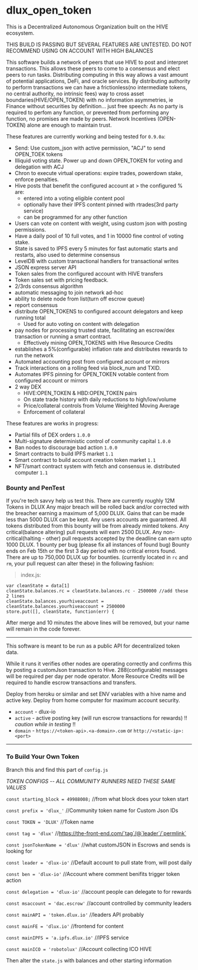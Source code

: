 # dlux_open_token

This is a Decentralized Autonomous Organization built on the HIVE ecosystem.

THIS BUILD IS PASSING BUT SEVERAL FEATURES ARE UNTESTED. DO NOT RECOMMEND USING ON ACCOUNT WITH HIGH BALANCES

This software builds a network of peers that use HIVE to post and interpret transactions. This allows these peers to come to a consensus and elect peers to run tasks. Distributing computing in this way allows a vast amount of potential applications, DeFi, and oracle services. By distributing authority to perform transactions we can have a frictionless(no intermediate tokens, no central authority, no intrinsic fees) way to cross asset boundaries(HIVE/OPEN_TOKEN) with no information asymmetries, ie Finance without securities by definition... just free speech: As no party is required to perfom any function, or prevented from performing any function, no promises are made by peers. Network Incentives (OPEN-TOKEN) alone are enough to maintain trust.

These features are currently working and being tested for `0.9.0a`:

* Send: Use custom_json with active permission, "ACJ" to send OPEN_TOEK tokens
* Illiquid voting state. Power up and down OPEN_TOKEN for voting and delegation with ACJ
* Chron to execute virtual operations: expire trades, powerdown stake, enforce penalties.
* Hive posts that benefit the configured account at > the configured % are: 
   * entered into a voting eligible content pool
   * optionally have their IPFS content pinned with rtrades(3rd party service)
   * can be programmed for any other function
* Users can vote on content with weight, using custom json with posting permissions.
* Have a daily pool of 10 full votes, and 1 in 10000 fine control of voting stake.
* State is saved to IPFS every 5 minutes for fast automatic starts and restarts, also used to determine consensus
* LevelDB with custom transactional handlers for transactional writes
* JSON express server API
* Token sales from the configured account with HIVE transfers
* Token sales set with pricing feedback.
* 2/3rds consensus algorithm
* automatic messaging to join network ad-hoc
* ability to delete node from list(turn off escrow queue)
* report consensus
* distribute OPEN_TOKENS to configured account delegators and keep running total
   * Used for auto voting on content with delegation
* pay nodes for processing trusted state, facilitating an escrow/dex transaction or running a smart contract.
   * Effectively mining OPEN_TOKENS with Hive Resource Credits
* establishes a 5%(configurable) inflation rate and distributes rewards to run the network
* Automated accounting post from configured account or mirrors
* Track interactions on a rolling feed via block_num and TXID.
* Automates IPFS pinning for OPEN_TOKEN votable content from configured account or mirrors
* 2 way DEX
  * HIVE:OPEN_TOKEN & HBD:OPEN_TOKEN pairs
  * On state trade history with daily reductions to high/low/volume
  * Price/collateral controls from Volume Weighted Moving Average
  * Enforcement of collateral

These features are works in progress:
* Partial fills of DEX orders `1.0.0`
* Multi-signature deterministic control of community capital `1.0.0`
* Ban nodes to discourage bad action `1.0.0`
* Smart contracts to build IPFS market `1.1`
* Smart contract to build account creation token market `1.1`
* NFT/smart contract system with fetch and consensus ie. distributed computer `1.1`

### Bounty and PenTest
If you're tech savvy help us test this. 
There are currently roughly 12M Tokens in DLUX
Any major breach will be rolled back and/or corrected with the breacher earning a maximum of 5,000 DLUX. 
Gains that can be made less than 5000 DLUX can be kept.
Any users accounts are guaranteed. 
All tokens distributed from this bounty will be from already minted tokens.
Any critical(balance altering) pull requests will earn 2500 DLUX.
Any non-critical(halting - other) pull requests accepted by the deadline can earn upto 1000 DLUX.
1 bounty per bug (please fix all instances of found bug)
Bounty ends on Feb 15th or the first 3 day period with no critical errors found.
There are up to 750,000 DLUX up for bounties. (currently located in `rc` and `rm`, your pull request can alter these) in the following fashion:

>index.js:
```
var cleanState = data[1]
cleanState.balances.rc = cleanState.balances.rc - 2500000 //add these 2 lines
cleanState.balances.yourhiveaccount = cleanState.balances.yourhiveaccount + 2500000
store.put([], cleanState, function(err) {
```
After merge and 10 minutes the above lines will be removed, but your name will remain in the code forever.

***

This software is meant to be run as a public API for decentralized token data.

While it runs it verifies other nodes are operating correctly and confirms this by posting a customJson transaction to Hive. 288(configurable) messages will be required per day per node operator. More Resource Credits will be required to handle escrow transactions and transfers.

Deploy from heroku or similar and set ENV variables with a hive name and active key. Deploy from home computer for maximum account security.

* `account` - dlux-io
* `active` - active posting key (will run escrow transactions for rewards) !! *caution while in testing* !!
* `domain` - `https://<token-api>.<a-domain>.com` or `http://<static-ip>:<port>`

***

### To Build Your Own Token

Branch this and find this part of `config.js`

*TOKEN CONFIGS -- ALL COMMUNITY RUNNERS NEED THESE SAME VALUES*

`const starting_block = 49988008;` //from what block does your token start

`const prefix = 'dlux_'` //Community token name for Custom Json IDs

`const TOKEN = 'DLUX'` //Token name

`const tag = 'dlux'` //https://the-front-end.com/`tag`/@`leader`/`permlink`

`const jsonTokenName = 'dlux'` //what customJSON in Escrows and sends is looking for

`const leader = 'dlux-io'` //Default account to pull state from, will post daily

`const ben = 'dlux-io'` //Account where comment benifits trigger token action

`const delegation = 'dlux-io'` //account people can delegate to for rewards

`const msaccount = 'dac.escrow'` //account controlled by community leaders

`const mainAPI = 'token.dlux.io'` //leaders API probably

`const mainFE = 'dlux.io'` //frontend for content

`const mainIPFS = 'a.ipfs.dlux.io'` //IPFS service

`const mainICO = 'robotolux'` //Account collecting ICO HIVE

Then alter the `state.js` with balances and other starting information
